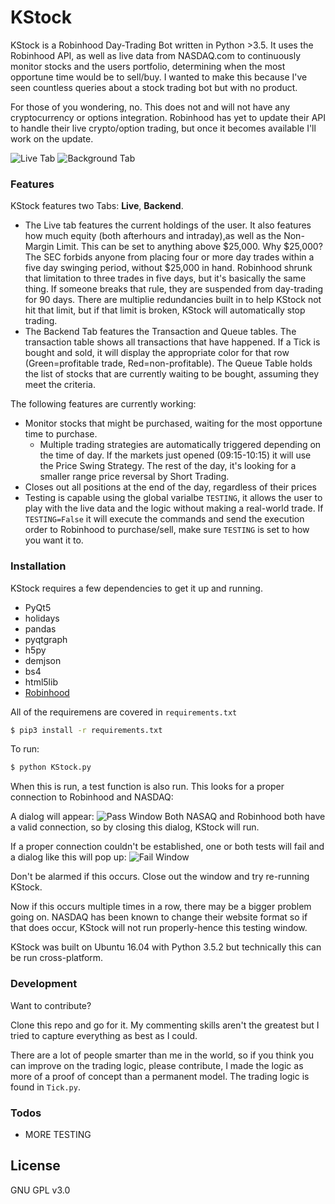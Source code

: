 
# KStock


KStock is a Robinhood Day-Trading Bot written in Python >3.5. It uses the Robinhood API, as well as live data from NASDAQ.com to continuously monitor stocks and the users portfolio, determining when the most opportune time would be to sell/buy. I wanted to make this because I've seen countless queries about a stock trading bot but with no product. 

For those of you wondering, no. This does not and will not have any cryptocurrency or options integration. Robinhood has yet to update their API to handle their live crypto/option trading, but once it becomes available I'll work on the update.

![Live Tab](https://i.imgur.com/hlqzxp6.png) ![Background Tab](https://i.imgur.com/49ipYtt.png)

### Features

KStock features two Tabs: **Live**, **Backend**. 
* The Live tab features the current holdings of the user. It also features how much equity (both afterhours and intraday),as well as the Non-Margin Limit. This can be set to anything above $25,000. Why $25,000? The SEC forbids anyone from placing four or more day trades within a five day swinging period, without $25,000 in hand. Robinhood shrunk that limitation to three trades in five days, but it's basically the same thing. If someone breaks that rule, they are suspended from day-trading for 90 days. There are multiplie redundancies built in to help KStock not hit that limit, but if that limit is broken, KStock will automatically stop trading. 
* The Backend Tab features the Transaction and Queue tables. The transaction table shows all transactions that have happened. If a Tick is bought and sold, it will display the appropriate color for that row (Green=profitable trade, Red=non-profitable). The Queue Table holds the list of stocks that are currently waiting to be bought, assuming they meet the criteria. 

The following features are currently working:

* Monitor stocks that might be purchased, waiting for the most opportune time to purchase.
	* Multiple trading strategies are automatically triggered depending on the time of day. If the markets just opened (09:15-10:15) it will use the Price Swing Strategy. The rest of the day, it's looking for a smaller range price reversal by Short Trading.
* Closes out all positions at the end of the day, regardless of their prices
* Testing is capable using the global varialbe `TESTING`, it allows the user to play with the live data and the logic without making a real-world trade. If `TESTING=False` it will execute the commands and send the execution order to Robinhood to purchase/sell, make sure `TESTING` is set to how you want it to.

### Installation

KStock requires a few dependencies to get it up and running.
* PyQt5
* holidays
* pandas
* pyqtgraph
* h5py
* demjson
* bs4
* html5lib
* [Robinhood](https://github.com/Jamonek/Robinhood)

All of the requiremens are covered in `requirements.txt`

```sh
$ pip3 install -r requirements.txt
```

To run:
```sh
$ python KStock.py
```

When this is run, a test function is also run. This looks for a proper connection to Robinhood and NASDAQ:

A dialog will appear:
![Pass Window](https://i.imgur.com/8DQVi9d.png)
Both NASAQ and Robinhood both have a valid connection, so by closing this dialog, KStock will run.

If a proper connection couldn't be established, one or both tests will fail and a dialog like this will pop up:
![Fail Window](https://i.imgur.com/f8oaCNK.png)

Don't be alarmed if this occurs. Close out the window and try re-running KStock.

Now if this occurs multiple times in a row, there may be a bigger problem going on. NASDAQ has been known to change their website format so if that does occur, KStock will not run properly-hence this testing window.

KStock was built on Ubuntu 16.04 with Python 3.5.2 but technically this can be run cross-platform. 

### Development

Want to contribute?

Clone this repo and go for it. My commenting skills aren't the greatest but I tried to capture everything as best as I could.

There are a lot of people smarter than me in the world, so if you think you can improve on the trading logic, please contribute, I made the logic as more of a proof of concept than a permanent model. The trading logic is found in `Tick.py`. 

### Todos

 - MORE TESTING
  
License
----

GNU GPL v3.0


